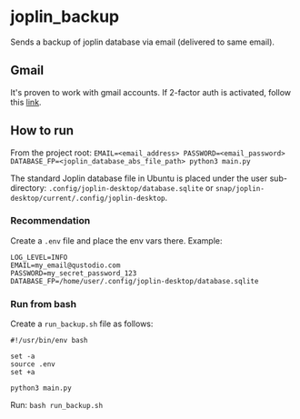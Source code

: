 # joplin_backup
Sends a backup of joplin database via email (delivered to same email).

## Gmail
It's proven to work with gmail accounts.
If 2-factor auth is activated, follow this [link](https://www.interviewqs.com/blog/py-email).

## How to run

From the project root:
`EMAIL=<email_address> PASSWORD=<email_password> DATABASE_FP=<joplin_database_abs_file_path> python3 main.py`

The standard Joplin database file in Ubuntu is placed under the user sub-directory: `.config/joplin-desktop/database.sqlite` or `snap/joplin-desktop/current/.config/joplin-desktop`.
### Recommendation
Create a `.env` file and place the env vars there.
Example:
```
LOG_LEVEL=INFO
EMAIL=my_email@qustodio.com
PASSWORD=my_secret_password_123
DATABASE_FP=/home/user/.config/joplin-desktop/database.sqlite
```

### Run from bash
Create a `run_backup.sh` file as follows:
```
#!/usr/bin/env bash

set -a
source .env
set +a

python3 main.py
```

Run: `bash run_backup.sh`
